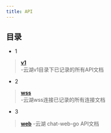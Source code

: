 ```yaml
---
title: API
---
```

## 目录

* 1

> **[v1](./v1/)**  
> -云湖v1目录下已记录的所有API文档

* 2

> **[wss](./wss/)**  
> -云湖wss连接已记录的所有连接文档

* 3

> **[web](./web)**
> -云湖 chat-web-go API文档
